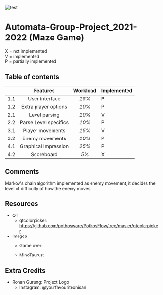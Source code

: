 ![test](../Automata-Group-Project_2021-2022/Algorithms/X/New%20folder/mINOSCAPE.png)
# Automata-Group-Project_2021-2022 (Maze Game) 
X = not implemented   
V = implemented  
P = partially implemented  

## Table of contents

|     |      **Features**     | **Workload** | **Implemented** |
|-----|:---------------------:|:------------:|-----------------|
| 1.1 | User interface        |     _15%_    |        P        |
| 1.2 | Extra player options  |     _10%_    |        P        |
| 2.1 | Level parsing         |     _10%_    |        V        |
| 2.2 | Parse Level specifics |     _10%_    |        P        |
| 3.1 | Player movements      |     _15%_    |        V        |
| 3.2 | Enemy movements       |     _10%_    |        P        |
| 4.1 | Graphical Impression  |     _25%_    |        P        |
| 4.2 | Scoreboard            |     _5%_     |        X        |

## Comments
Markov's chain algorithm implemented as enemy movement, 
it decides the level of difficulty of how the enemy moves 

## Resources
- QT
  - qtcolorpicker:
    https://github.com/pothosware/PothosFlow/tree/master/qtcolorpicker
- Images
  - Game over:
    
  - MinoTaurus:
    

## Extra Credits
- Rohan Gurung: Project Logo
  - Instagram: @yourfavouriteonisan
